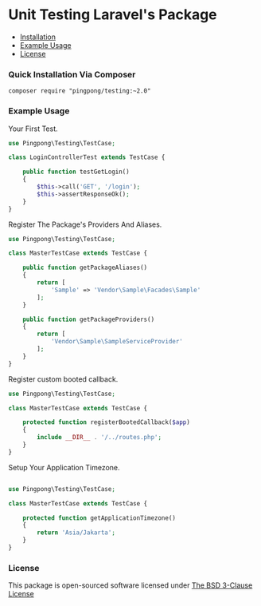 Unit Testing Laravel's Package
=========

- [Installation](#quick-installation-via-composer)
- [Example Usage](#example-usage)
- [License](#license)

### Quick Installation Via Composer

```
composer require "pingpong/testing:~2.0"
```

### Example Usage

Your First Test.

```php
use Pingpong\Testing\TestCase;

class LoginControllerTest extends TestCase {

    public function testGetLogin()
    {
        $this->call('GET', '/login');
        $this->assertResponseOk();
    }
}
```

Register The Package's Providers And Aliases.

```php
use Pingpong\Testing\TestCase;

class MasterTestCase extends TestCase {

    public function getPackageAliases()
    {
        return [
            'Sample' => 'Vendor\Sample\Facades\Sample'
        ];
    }

    public function getPackageProviders()
    {
        return [
            'Vendor\Sample\SampleServiceProvider'
        ];
    }
}
```

Register custom booted callback.

```php
use Pingpong\Testing\TestCase;

class MasterTestCase extends TestCase {

    protected function registerBootedCallback($app)
    {
        include __DIR__ . '/../routes.php';
    }
}
```

Setup Your Application Timezone.

```php

use Pingpong\Testing\TestCase;

class MasterTestCase extends TestCase {

    protected function getApplicationTimezone()
    {
        return 'Asia/Jakarta';
    }
}
```

### License

This package is open-sourced software licensed under [The BSD 3-Clause License](http://opensource.org/licenses/BSD-3-Clause)
